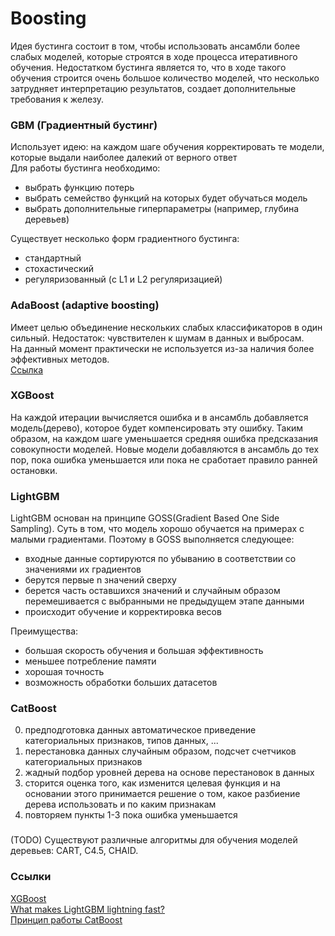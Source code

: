 # Boosting
Идея бустинга состоит в том, чтобы использовать ансамбли более слабых моделей, которые строятся в ходе процесса итеративного обучения. Недостатком бустинга является то, что в ходе такого обучения строится очень большое количество моделей, что несколько затрудняет интерпретацию результатов, создает дополнительные требования к железу.   

### GBM (Градиентный бустинг)
Использует идею: на каждом шаге обучения корректировать те модели, которые выдали наиболее далекий от верного ответ  
Для работы бустинга необходимо:
 - выбрать функцию потерь
 - выбрать семейство функций на которых будет обучаться модель
 - выбрать дополнительные гиперпараметры (например, глубина деревьев)

Существует несколько форм градиентного бустинга:
 * стандартный  
 * стохастический  
 * регуляризованный (c L1 и L2 регуляризацией)  


### AdaBoost (adaptive boosting)
Имеет целью объединение нескольких слабых классификаторов в один сильный. 
Недостаток: чувствителен к шумам в данных и выбросам.  
На данный момент практически не используется из-за наличия более эффективных методов.  
[Ссылка](https://towardsdatascience.com/boosting-algorithm-adaboost-b6737a9ee60c)  


### XGBoost
На каждой итерации вычисляется ошибка и в ансамбль добавляется модель(дерево), которое будет компенсировать эту ошибку. Таким образом, на каждом шаге уменьшается средняя ошибка предсказания совокупности моделей. Новые модели добавляются в ансамбль до тех пор, пока ошибка уменьшается или пока не сработает правило ранней остановки.


### LightGBM
LightGBM основан на принципе GOSS(Gradient Based One Side Sampling). Суть в том, что модель хорошо обучается на примерах с малыми градиентами. Поэтому в GOSS выполняется следующее:
 - входные данные сортируются по убыванию в соответствии со значениями их градиентов  
 - берутся первые n значений сверху  
 - берется часть оставшихся значений и случайным образом перемешивается с выбранными не предыдущем этапе данными  
 - происходит обучение и корректировка весов  

Преимущества:
 * большая скорость обучения и большая эффективность  
 * меньшее потребление памяти  
 * хорошая точность  
 * возможность обработки больших датасетов  

 
### CatBoost
0) предподготовка данных автоматическое приведение категориальных признаков, типов данных, ...
1) перестановка данных случайным образом, подсчет счетчиков категориальных признаков
2) жадный подбор уровней дерева на основе перестановок в данных
3) сторится оценка того, как изменится целевая функция и на основании этого принимается решение
 о том, какое разбиение дерева использовать и по каким признакам
4) повторяем пункты 1-3 пока ошибка уменьшается


###
(TODO)
Существуют различные алгоритмы для обучения моделей деревьев: CART, C4.5, CHAID.


### Ссылки
[XGBoost](http://neerc.ifmo.ru/wiki/index.php?title=XGBoost)  
[What makes LightGBM lightning fast?](https://medium.com/@abhisheksharma_57055/what-makes-lightgbm-lightning-fast-a27cf0d9785e)  
[Принцип работы CatBoost](https://habr.com/ru/company/yandex/blog/458790/)  
